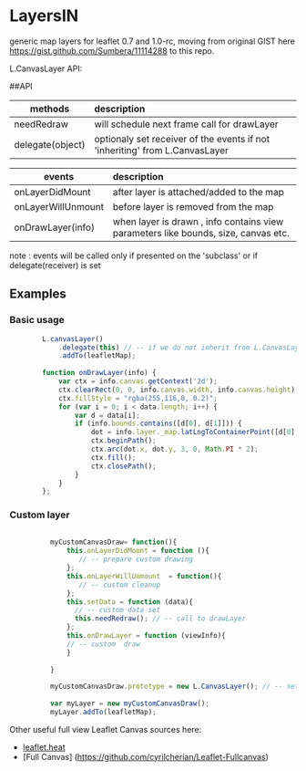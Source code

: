 # LayersIN
generic  map layers for leaflet 0.7 and 1.0-rc, moving from original GIST here https://gist.github.com/Sumbera/11114288 to this repo.

L.CanvasLayer API:

##API

|methods       | description            | 
| ------------- |:-------------| 
|needRedraw   | will schedule next frame call for drawLayer|
|delegate(object)   | optionaly set receiver of the events if not 'inheriting' from L.CanvasLayer |


events          | description            | 
| ------------- |:-------------| 
|onLayerDidMount   | after layer is attached/added to the map|
|onLayerWillUnmount   | before  layer is removed from the map|
|onDrawLayer(info)       | when layer is drawn , info contains view parameters like bounds, size, canvas etc.
note :  events will be called only if presented on the 'subclass' or if delegate(receiver) is set

##  Examples 
### Basic usage
```javascript
        L.canvasLayer()
            .delegate(this) // -- if we do not inherit from L.CanvasLayer  we can setup a delegate to receive events from L.CanvasLayer
            .addTo(leafletMap);
      
        function onDrawLayer(info) {
            var ctx = info.canvas.getContext('2d');
            ctx.clearRect(0, 0, info.canvas.width, info.canvas.height);
            ctx.fillStyle = "rgba(255,116,0, 0.2)";
            for (var i = 0; i < data.length; i++) {
                var d = data[i];
                if (info.bounds.contains([d[0], d[1]])) {
                    dot = info.layer._map.latLngToContainerPoint([d[0], d[1]]);
                    ctx.beginPath();
                    ctx.arc(dot.x, dot.y, 3, 0, Math.PI * 2);
                    ctx.fill();
                    ctx.closePath();
                }
            }
        };
```

### Custom layer
```javascript
  
          myCustomCanvasDraw= function(){
              this.onLayerDidMount = function (){      
                 // -- prepare custom drawing    
              };
              this.onLayerWillUnmount  = function(){
                 // -- custom cleanup    
              };
              this.setData = function (data){
                // -- custom data set
                this.needRedraw(); // -- call to drawLayer
              };
              this.onDrawLayer = function (viewInfo){
              // -- custom  draw
              }
              
          }
          
          myCustomCanvasDraw.prototype = new L.CanvasLayer(); // -- setup prototype 
          
          var myLayer = new myCustomCanvasDraw();
          myLayer.addTo(leafletMap);
 ```   


Other useful full view  Leaflet Canvas sources here:
- [leaflet.heat](https://github.com/Leaflet/Leaflet.heat)
- [Full Canvas] (https://github.com/cyrilcherian/Leaflet-Fullcanvas)

